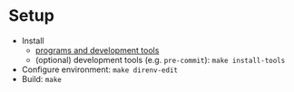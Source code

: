 # Setup

- Install
  - [programs and development tools](./tools.md)
  - (optional) development tools (e.g. `pre-commit`): `make install-tools`
- Configure environment: `make direnv-edit`
- Build: `make`
